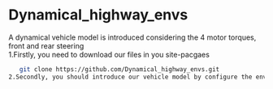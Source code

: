 # Dynamical_highway_envs
A dynamical vehicle model is introduced considering the 4 motor torques, front and rear steering  
1.Firstly, you need to download our files in you site-pacgaes  
```bash
   git clone https://github.com/Dynamical_highway_envs.git  
2.Secondly, you should introduce our vehicle model by configure the environment you create as follows.  

